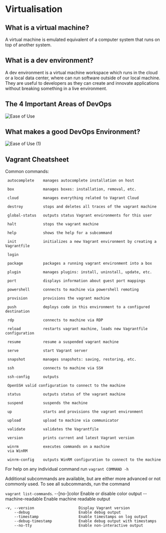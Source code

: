 # Virtualisation

## What is a virtual machine?
A virtual machine is emulated equivalent of a computer system that runs on top of another system.


## What is a dev environment?
A dev environment is a virtual machine workspace which runs in the cloud or a local data center, where can run software outside of our local machine. They are useful to developers as they can create and innovate applications without breaking something in a live environment.

 ## The 4 Important Areas of DevOps
![Ease of Use](https://user-images.githubusercontent.com/129324316/232518794-30e83636-ce14-483e-8d99-f7a23e91d8f1.png)

## What makes a good DevOps Environment?
![Ease of Use (1)](https://user-images.githubusercontent.com/129324316/232555327-f82f7a6f-b409-4281-a03e-8333f7524072.png)


## Vagrant Cheatsheet

Common commands:

     autocomplete    manages autocomplete installation on host
     
     box             manages boxes: installation, removal, etc.
     
     cloud           manages everything related to Vagrant Cloud
     
     destroy         stops and deletes all traces of the vagrant machine
     
     global-status   outputs status Vagrant environments for this user
     
     halt            stops the vagrant machine
     
     help            shows the help for a subcommand
     
     init            initializes a new Vagrant environment by creating a Vagrantfile
     
     login
     
     package         packages a running vagrant environment into a box
     
     plugin          manages plugins: install, uninstall, update, etc.
     
     port            displays information about guest port mappings
     
     powershell      connects to machine via powershell remoting
     
     provision       provisions the vagrant machine
     
     push            deploys code in this environment to a configured destination
     
     rdp             connects to machine via RDP
     
     reload          restarts vagrant machine, loads new Vagrantfile configuration
     
     resume          resume a suspended vagrant machine
     
     serve           start Vagrant server
     
     snapshot        manages snapshots: saving, restoring, etc.
     
     ssh             connects to machine via SSH
     
     ssh-config      outputs 
     
     OpenSSH valid configuration to connect to the machine
     
     status          outputs status of the vagrant machine
     
     suspend         suspends the machine
     
     up              starts and provisions the vagrant environment
     
     upload          upload to machine via communicator
     
     validate        validates the Vagrantfile
     
     version         prints current and latest Vagrant version
     
     winrm           executes commands on a machine 
     via WinRM
     
     winrm-config    outputs WinRM configuration to connect to the machine

For help on any individual command run `vagrant COMMAND -h`

Additional subcommands are available, but are either more advanced
or not commonly used. To see all subcommands, run the command

`vagrant list-commands`.
        --[no-]color                 Enable or disable color output
        --machine-readable           Enable machine readable output

    -v, --version                    Display Vagrant version
        --debug                      Enable debug output
        --timestamp                  Enable timestamps on log output
        --debug-timestamp            Enable debug output with timestamps
        --no-tty                     Enable non-interactive output
        
        

